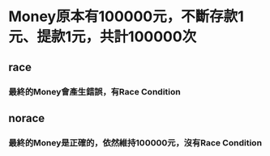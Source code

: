 # Money原本有100000元，不斷存款1元、提款1元，共計100000次
## race
### 最終的Money會產生錯誤，有Race Condition
## norace
### 最終的Money是正確的，依然維持100000元，沒有Race Condition